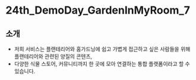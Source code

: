 # 24th_DemoDay_GardenInMyRoom_7

## 소개
- 저희 서비스는 플랜테리어와 홈가드닝에 쉽고 가볍게 접근하고 싶은 사람들을 위해 플랜테리어와 관련된 양질의 콘텐츠, 
- 다양한 식물 스토어, 커뮤니티까지 한 곳에 모아 연결하는 통합 플랫폼이라고 할 수 있습니다.
